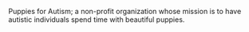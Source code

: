 Puppies for Autism; a non-profit organization whose mission is to have autistic individuals spend time with beautiful puppies.
